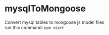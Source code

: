 # mysqlToMongoose
Convert mysql tables to mongoose js model files
<br>
run this command: <code>npm start</code>
